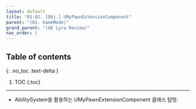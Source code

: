 ```yaml
---
layout: default
title: "01-02. [Obj.] UMyPawnExtensionComponent"
parent: "(01. GameMode)"
grand_parent: "(UE Lyra Review)"
nav_order: 1
---
```


## Table of contents
{: .no_toc .text-delta }

1. TOC
{:toc}

---

* AbilitySystem을 활용하는 UMyPawnExtensionComponent 클래스 탐방.